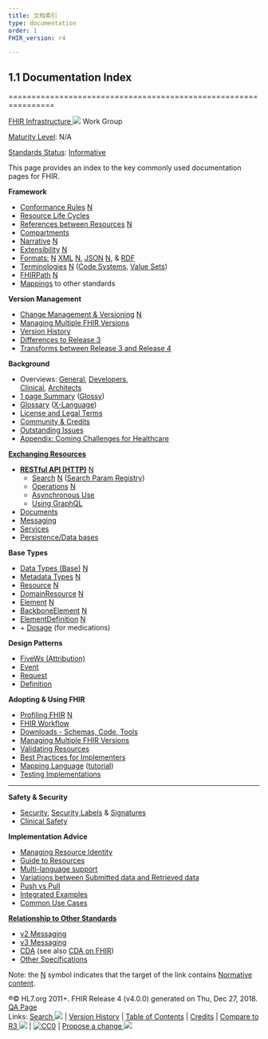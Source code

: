 ```yaml
---
title: 文档索引
type: documentation
order: 1
FHIR_version: r4

---
```


##   1.1 Documentation Index[](documentation.html#1.1 "link to here")
================================================================


[FHIR Infrastructure ![](external.png)](http://www.hl7.org/Special/committees/fiwg/index.cfm) Work Group

[Maturity Level](versions.html#maturity): N/A

[Standards Status](versions.html#std-process): [Informative](versions.html#std-process)

This page provides an index to the key commonly used documentation pages for FHIR.

**Framework**

*   [Conformance Rules](conformance-rules.html) [N](versions.html#std-process "Normative Content")
*   [Resource Life Cycles](lifecycle.html)
*   [References between Resources](references.html) [N](versions.html#std-process "Normative Content")
*   [Compartments](compartmentdefinition.html)
*   [Narrative](narrative.html) [N](versions.html#std-process "Normative Content")
*   [Extensibility](extensibility.html) [N](versions.html#std-process "Normative Content")
*   [Formats:](formats.html) [N](versions.html#std-process "Normative Content") [XML](xml.html) [N](versions.html#std-process "Normative Content"), [JSON](json.html) [N](versions.html#std-process "Normative Content"), & [RDF](rdf.html)
*   [Terminologies](terminologies.html) [N](versions.html#std-process "Normative Content") ([Code Systems](terminologies-systems.html), [Value Sets](terminologies-valuesets.html))
*   [FHIRPath](fhirpath.html) [N](versions.html#std-process "Normative Content")
*   [Mappings](mappings.html) to other standards

**Version Management**

*   [Change Management & Versioning](versions.html) [N](versions.html#std-process "Normative Content")
*   [Managing Multiple FHIR Versions](versioning.html)
*   [Version History](history.html)
*   [Differences to Release 3](diff.html)
*   [Transforms between Release 3 and Release 4](r3maps.html)

**Background**

*   Overviews: [General](overview.html), [Developers](overview-dev.html),  
    [Clinical](overview-clinical.html), [Architects](overview-arch.html)
*   [1 page Summary](summary.html) ([Glossy](fhir-glossy.pdf))
*   [Glossary](help.html) ([X-Language](glossary.html))
*   [License and Legal Terms](license.html)
*   [Community & Credits](credits.html)
*   [Outstanding Issues](todo.html)
*   [Appendix: Coming Challenges for Healthcare](change.html)

**[Exchanging Resources](exchange-module.html)**

*   [**RESTful API (HTTP)**](http.html) [N](versions.html#std-process "Normative Content")
    *   [Search](search.html) [N](versions.html#std-process "Normative Content") ([Search Param Registry](searchparameter-registry.html))
    *   [Operations](operations.html) [N](versions.html#std-process "Normative Content")
    *   [Asynchronous Use](async.html)
    *   [Using GraphQL](graphql.html)
*   [Documents](documents.html)
*   [Messaging](messaging.html)
*   [Services](services.html)
*   [Persistence/Data bases](storage.html)

**Base Types**

*   [Data Types (Base)](datatypes.html) [N](versions.html#std-process "Normative Content")
*   [Metadata Types](metadatatypes.html) [N](versions.html#std-process "Normative Content")
*   [Resource](resource.html) [N](versions.html#std-process "Normative Content")
*   [DomainResource](domainresource.html) [N](versions.html#std-process "Normative Content")
*   [Element](element.html) [N](versions.html#std-process "Normative Content")
*   [BackboneElement](backboneelement.html) [N](versions.html#std-process "Normative Content")
*   [ElementDefinition](elementdefinition.html) [N](versions.html#std-process "Normative Content")
*   \+ [Dosage](dosage.html) (for medications)

**Design Patterns**

*   [FiveWs (Attribution)](fivews.html)
*   [Event](event.html)
*   [Request](request.html)
*   [Definition](definition.html)

**Adopting & Using FHIR**

*   [Profiling FHIR](profiling.html) [N](versions.html#std-process "Normative Content")
*   [FHIR Workflow](workflow.html)
*   [Downloads - Schemas, Code, Tools](downloads.html)
*   [Managing Multiple FHIR Versions](versioning.html)
*   [Validating Resources](validation.html)
*   [Best Practices for Implementers](best-practices.html)
*   [Mapping Language](mapping-language.html) ([tutorial](mapping-tutorial.html))
*   [Testing Implementations](testing.html)

* * *

**Safety & Security**

*   [Security](security.html), [Security Labels](security-labels.html) & [Signatures](signatures.html)
*   [Clinical Safety](safety.html)

**Implementation Advice**

*   [Managing Resource Identity](managing.html)
*   [Guide to Resources](resourceguide.html)
*   [Multi-language support](languages.html)
*   [Variations between Submitted data and Retrieved data](updates.html)
*   [Push vs Pull](pushpull.html)
*   [Integrated Examples](integrated-examples.html)
*   [Common Use Cases](usecases.html)

[**Relationship to Other Standards**](comparison.html)

*   [v2 Messaging](comparison-v2.html)
*   [v3 Messaging](comparison-v3.html)
*   [CDA](comparison-cda.html) (see also [CDA on FHIR](cda-intro.html))
*   [Other Specifications](comparison-other.html)

Note: the [N](versions.html#std-process "Normative Content") symbol indicates that the target of the link contains [Normative content](versions.html#std-process).

®© HL7.org 2011+. FHIR Release 4 (v4.0.0) generated on Thu, Dec 27, 2018. [QA Page](qa.html)  
Links: [Search ![](external.png)](http://hl7.org/fhir/search.cfm) | [Version History](history.html) | [Table of Contents](toc.html) | [Credits](credits.html) | [Compare to R3 ![](external.png)](http://services.w3.org/htmldiff?doc1=http%3A%2F%2Fhl7.org%2Ffhir%2FSTU3%2Fdocumentation.html&doc2=http%3A%2F%2Fhl7.org%2Ffhir%2Fdocumentation.html) | [![CC0](cc0.png)](license.html) | [Propose a change ![](external.png)](http://hl7.org/fhir-issues)